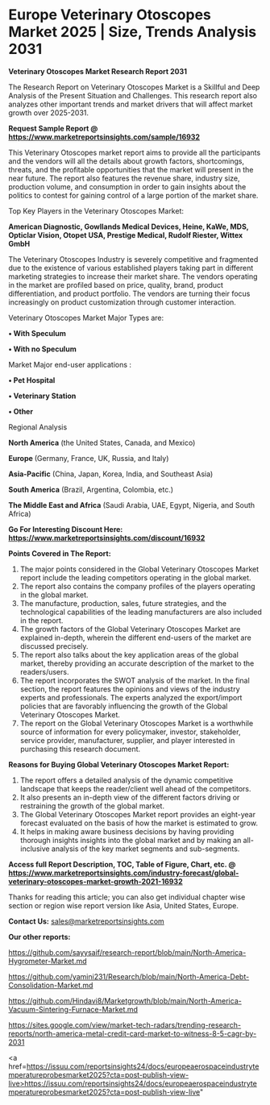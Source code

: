 # Europe Veterinary Otoscopes Market 2025 | Size, Trends Analysis 2031

<strong>Veterinary Otoscopes Market Research Report 2031</strong>

The Research Report on Veterinary Otoscopes Market is a Skillful and Deep Analysis of the Present Situation and Challenges. This research report also analyzes other important trends and market drivers that will affect market growth over 2025-2031.

<strong>Request Sample Report @ <a href=https://www.marketreportsinsights.com/sample/16932>https://www.marketreportsinsights.com/sample/16932</a></strong>

This Veterinary Otoscopes market report aims to provide all the participants and the vendors will all the details about growth factors, shortcomings, threats, and the profitable opportunities that the market will present in the near future. The report also features the revenue share, industry size, production volume, and consumption in order to gain insights about the politics to contest for gaining control of a large portion of the market share.

Top Key Players in the Veterinary Otoscopes Market:

<strong>American Diagnostic, Gowllands Medical Devices, Heine, KaWe, MDS, Opticlar Vision, Otopet USA, Prestige Medical, Rudolf Riester, Wittex GmbH</strong>

The Veterinary Otoscopes Industry is severely competitive and fragmented due to the existence of various established players taking part in different marketing strategies to increase their market share. The vendors operating in the market are profiled based on price, quality, brand, product differentiation, and product portfolio. The vendors are turning their focus increasingly on product customization through customer interaction.

Veterinary Otoscopes Market Major Types are:

<strong>• With Speculum

• With no Speculum</strong>

Market Major end-user applications :

<strong>• Pet Hospital

• Veterinary Station

• Other</strong>

Regional Analysis

</u><strong><b>North America</b></strong> (the United States, Canada, and Mexico)

<strong><b>Europe </b></strong>(Germany, France, UK, Russia, and Italy)

<strong><b>Asia-Pacific</b></strong> (China, Japan, Korea, India, and Southeast Asia)

<strong><b>South America</b></strong> (Brazil, Argentina, Colombia, etc.)

<strong><b>The Middle East and Africa</b></strong> (Saudi Arabia, UAE, Egypt, Nigeria, and South Africa)

<strong>Go For Interesting Discount Here: <a href=https://www.marketreportsinsights.com/discount/16932>https://www.marketreportsinsights.com/discount/16932</a></strong>

<strong>Points Covered in The Report:</strong>
<ol>
  <li>The major points considered in the Global Veterinary Otoscopes Market report include the leading competitors operating in the global market.</li>
  <li>The report also contains the company profiles of the players operating in the global market.</li>
  <li>The manufacture, production, sales, future strategies, and the technological capabilities of the leading manufacturers are also included in the report.</li>
  <li>The growth factors of the Global Veterinary Otoscopes Market are explained in-depth, wherein the different end-users of the market are discussed precisely.</li>
  <li>The report also talks about the key application areas of the global market, thereby providing an accurate description of the market to the readers/users.</li>
  <li>The report incorporates the SWOT analysis of the market. In the final section, the report features the opinions and views of the industry experts and professionals. The experts analyzed the export/import policies that are favorably influencing the growth of the Global Veterinary Otoscopes Market.</li>
  <li>The report on the Global Veterinary Otoscopes Market is a worthwhile source of information for every policymaker, investor, stakeholder, service provider, manufacturer, supplier, and player interested in purchasing this research document.</li>
</ol>
<strong>Reasons for Buying Global Veterinary Otoscopes Market Report:</strong>

<ol>
  <li>The report offers a detailed analysis of the dynamic competitive landscape that keeps the reader/client well ahead of the competitors.</li>
  <li>It also presents an in-depth view of the different factors driving or restraining the growth of the global market.</li>
  <li>The Global Veterinary Otoscopes Market report provides an eight-year forecast evaluated on the basis of how the market is estimated to grow.</li>
  <li>It helps in making aware business decisions by having providing thorough insights insights into the global market and by making an all-inclusive analysis of the key market segments and sub-segments.</li>
</ol>
<strong>Access full Report Description, TOC, Table of Figure, Chart, etc. @ <a href=https://www.marketreportsinsights.com/industry-forecast/global-veterinary-otoscopes-market-growth-2021-16932>https://www.marketreportsinsights.com/industry-forecast/global-veterinary-otoscopes-market-growth-2021-16932</a></strong>


Thanks for reading this article; you can also get individual chapter wise section or region wise report version like Asia, United States, Europe.

<strong>Contact Us:</strong>
sales@marketreportsinsights.com

<strong>Our other reports:</strong>

<a href=https://github.com/sayysaif/research-report/blob/main/North-America-Hygrometer-Market.md>https://github.com/sayysaif/research-report/blob/main/North-America-Hygrometer-Market.md</a>

<a href=https://github.com/yamini231/Research/blob/main/North-America-Debt-Consolidation-Market.md>https://github.com/yamini231/Research/blob/main/North-America-Debt-Consolidation-Market.md</a>

<a href=https://github.com/Hindavi8/Marketgrowth/blob/main/North-America-Vacuum-Sintering-Furnace-Market.md>https://github.com/Hindavi8/Marketgrowth/blob/main/North-America-Vacuum-Sintering-Furnace-Market.md</a>

<a href=https://sites.google.com/view/market-tech-radars/trending-research-reports/north-america-metal-credit-card-market-to-witness-8-5-cagr-by-2031>https://sites.google.com/view/market-tech-radars/trending-research-reports/north-america-metal-credit-card-market-to-witness-8-5-cagr-by-2031</a>

<a href=https://issuu.com/reportsinsights24/docs/europeaerospaceindustrytemperatureprobesmarket2025?cta=post-publish-view-live>https://issuu.com/reportsinsights24/docs/europeaerospaceindustrytemperatureprobesmarket2025?cta=post-publish-view-live</a>"
